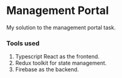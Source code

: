 # Management Portal

My solution to the management portal task.

### Tools used

1. Typescript React as the frontend.
1. Redux toolkit for state management.
1. Firebase as the backend.
